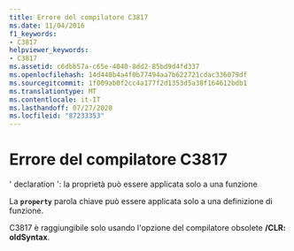 ```yaml
---
title: Errore del compilatore C3817
ms.date: 11/04/2016
f1_keywords:
- C3817
helpviewer_keywords:
- C3817
ms.assetid: c6dbb57a-c65e-4040-8dd2-85bd9d4fd337
ms.openlocfilehash: 14d440b4a4f0b77494aa7b622721cdac336079df
ms.sourcegitcommit: 1f009ab0f2cc4a177f2d1353d5a38f164612bdb1
ms.translationtype: MT
ms.contentlocale: it-IT
ms.lasthandoff: 07/27/2020
ms.locfileid: "87233353"
---
```

# <a name="compiler-error-c3817"></a>Errore del compilatore C3817

' declaration ': la proprietà può essere applicata solo a una funzione

La **`property`** parola chiave può essere applicata solo a una definizione di funzione.

C3817 è raggiungibile solo usando l'opzione del compilatore obsolete **/CLR: oldSyntax**.
